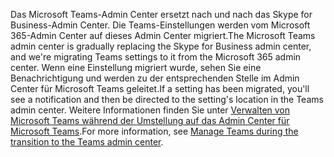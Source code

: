 <span data-ttu-id="3b68c-101">Das Microsoft Teams-Admin Center ersetzt nach und nach das Skype for Business-Admin Center. Die Teams-Einstellungen werden vom Microsoft 365-Admin Center auf dieses Admin Center migriert.</span><span class="sxs-lookup"><span data-stu-id="3b68c-101">The Microsoft Teams admin center is gradually replacing the Skype for Business admin center, and we're migrating Teams settings to it from the Microsoft 365 admin center.</span></span> <span data-ttu-id="3b68c-102">Wenn eine Einstellung migriert wurde, sehen Sie eine Benachrichtigung und werden zu der entsprechenden Stelle im Admin Center für Microsoft Teams geleitet.</span><span class="sxs-lookup"><span data-stu-id="3b68c-102">If a setting has been migrated, you'll see a notification and then be directed to the setting's location in the Teams admin center.</span></span> <span data-ttu-id="3b68c-103">Weitere Informationen finden Sie unter [Verwalten von Microsoft Teams während der Umstellung auf das Admin Center für Microsoft Teams](../manage-teams-skypeforbusiness-admin-center.md).</span><span class="sxs-lookup"><span data-stu-id="3b68c-103">For more information, see [Manage Teams during the transition to the Teams admin center](../manage-teams-skypeforbusiness-admin-center.md).</span></span>
